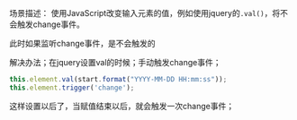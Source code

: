 场景描述： 使用JavaScript改变输入元素的值，例如使用jquery的`.val()`，将不会触发change事件。

此时如果监听change事件，是不会触发的

解决办法；在jquery设置val的时候；手动触发change事件；

```javascript
this.element.val(start.format("YYYY-MM-DD HH:mm:ss"));
this.element.trigger('change');
```


这样设置以后了，当赋值结束以后，就会触发一次change事件；
